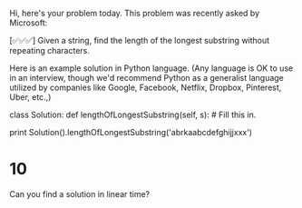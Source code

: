Hi, here's your problem today. This problem was recently asked by Microsoft:

[✅✅✅] Given a string, find the length of the longest substring without repeating characters.

Here is an example solution in Python language. (Any language is OK to use in an interview, though we'd recommend Python as a generalist language utilized by companies like Google, Facebook, Netflix, Dropbox, Pinterest, Uber, etc.,)

class Solution:
def lengthOfLongestSubstring(self, s): # Fill this in.

print Solution().lengthOfLongestSubstring('abrkaabcdefghijjxxx')

# 10

Can you find a solution in linear time?

<!-- PSUEDOCODE -->
<!-- declare variables like tmp, firstOccurrencePos, maxLength -->
<!-- loop through the string and concatenate into the tmp variable -->
<!-- IF current char is already in temp -> then cut out every string before it,using substr -->
<!-- also compare every new length of tmp using Math.max -->
